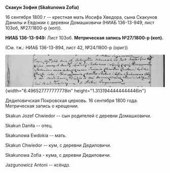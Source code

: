 **Скакун Зофия (Skakunowa Zofia)**

16 сентября 1800 г -- крестная мать Иосифа Хведора, сына Скакунов Данилы
и Евдокии с деревни Домашковичи (НИАБ 136-13-949, лист 103об, №27/1800-р
(коп)).

**НИАБ 136-13-949:** Лист 103об. **Метрическая запись №27/1800-р
(коп).**

(См. тж.: НИАБ 136-13-894, лист 42, №24/1800-р (ориг))

![](./media/489c85e5ae5cac3af3a5704911f82dd1436cf152.png){width="6.496527777777778in"
height="1.3131944444444446in"}

Дедиловичская Покровская церковь. 16 сентября 1800 года. Метрическая
запись о крещении.

Skakun Jozef Chwiedor -- сын родителей с деревни Домашковичи.

Skakun Daniła -- отец.

Skakunowa Ewdokia -- мать.

Skakun Chwiedor -- кум, с деревни Дедиловичи.

Skakunowa Zofia - кума, с деревни Дедиловичи.

Jazgunowicz Antoni -- ксёндз.
